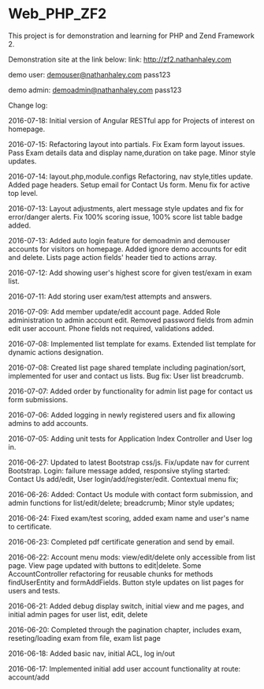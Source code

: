 Web_PHP_ZF2
==============================

This project is for demonstration and learning for PHP and Zend Framework 2.

Demonstration site at the link below:
link: 
http://zf2.nathanhaley.com

demo user: 
demouser@nathanhaley.com
pass123

demo admin:
demoadmin@nathanhaley.com
pass123



Change log:

2016-07-18: Initial version of Angular RESTful app for Projects of interest on homepage.

2016-07-15: Refactoring layout into partials. Fix Exam form layout issues. Pass Exam details data and display name,duration on take page. Minor style updates.

2016-07-14: layout.php,module.configs Refactoring, nav style,titles update. Added page headers. Setup email for Contact Us form. Menu fix for active top level.

2016-07-13: Layout adjustments, alert message style updates and fix for error/danger alerts. Fix 100% scoring issue, 100% score list table badge added.

2016-07-13: Added auto login feature for demoadmin and demouser accounts for visitors on homepage. Added ignore demo accounts for edit and delete. Lists page action fields' header tied to actions array.

2016-07-12: Add showing user's highest score for given test/exam in exam list.

2016-07-11: Add storing user exam/test attempts and answers.

2016-07-09: Add member update/edit account page. Added Role administration to admin account edit. Removed password fields from admin edit user account. Phone fields not required, validations added.

2016-07-08: Implemented list template for exams. Extended list template for dynamic actions designation.

2016-07-08: Created list page shared template including pagination/sort, implemented for user and contact us lists. Bug fix: User list breadcrumb.

2016-07-07: Added order by functionality for admin list page for contact us form submissions.

2016-07-06: Added logging in newly registered users and fix allowing admins to add accounts.

2016-07-05: Adding unit tests for Application Index Controller and User log in.

2016-06-27: Updated to latest Bootstrap css/js. Fix/update nav for current Bootstrap. Login: failure message added, responsive styling started: Contact Us add/edit, User login/add/register/edit. Contextual menu fix;

2016-06-26: Added: Contact Us module with contact form submission, and admin functions for list/edit/delete; breadcrumb; Minor style updates;

2016-06-24: Fixed exam/test scoring, added exam name and user's name to certificate.

2016-06-23: Completed pdf certificate generation and send by email.

2016-06-22: Account menu mods: view/edit/delete only accessible from list page. View page updated with buttons to edit|delete. Some AccountController refactoring for reusable chunks for methods findUserEntity and formAddFields. Button style updates on list pages for users and tests.

2016-06-21: Added debug display switch, initial view and me pages, and initial admin pages for user list, edit, delete

2016-06-20: Completed through the pagination chapter, includes exam, reseting/loading exam from file, exam list page

2016-06-18: Added basic nav, initial ACL, log in/out

2016-06-17: Implemented initial add user account functionality at route: account/add






